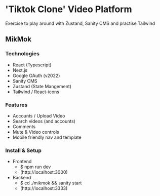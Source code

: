 # 'Tiktok Clone' Video Platform

Exercise to play around with Zustand, Sanity CMS and practise Tailwind

## MikMok

### Technologies
- React (Typescript)
- Next.js
- Google OAuth (v2022)
- Sanity CMS
- Zustand (State Mangement)
- Tailwind / React-icons

### Features
- Accounts / Upload Video
- Search videos (and accounts)
- Comments
- Mute & Video controls
- Mobile friendly nav and template

### Install & Setup
- Frontend
    - $ npm run dev
    - (http://localhost:3000)
- Backend
    - $ cd ./mikmok && sanity start
    - (http://localhost:3333)